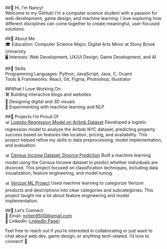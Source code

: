 
##👋 Hi, I’m Nancy!  
Welcome to my GitHub! I’m a computer science student with a passion for web development, game design, and machine learning. I love exploring how different disciplines can
come together to create meaningful, user-focused solutions.

##🌟 About Me  
🎓 Education: Computer Science Major, Digital Arts Minor at Stony Brook University  
🖥️ Interests: Web Development, UX/UI Design, Game Development, and AI


##🔧 Skills  
Programming Languages: Python, JavaScript, Java, C, Ocaml  
Tools & Frameworks: React, Git, Figma, Photoshop, Illustrator

##What I Love Working On:  
🛠️ Building interactive blogs and websites  
🎨 Designing digital and 3D visuals  
🤖 Experimenting with machine learning and NLP

##📂 Projects I’m Proud Of  
📊 [Logistic Regression Model on Airbnb Dataset](https://github.com/nchen-0095/logistic-regression-airbnb-model)
Developed a logistic regression model to analyze the Airbnb NYC dataset, predicting property success based on features like location, pricing, and availability. This project helped refine my skills in data preprocessing, model implementation, and evaluation.  

📊 [Census Income Dataset: Divorce Prediction](https://github.com/nchen-0095/Divorced-Prediction-Census-Income)
Built a machine learning model using the Census Income dataset to predict whether individuals are divorced. This project focused on classification techniques, including data visualization, feature engineering, and model tuning.  

📊 [Verizon ML Project](https://github.com/nchen-0095/Technology-Product-Categorization)
Used machine learning to categorize Verizon products and descriptions into clear categories and subcategories. This project taught me a lot about feature engineering and model implementation.

##🤝 Let’s Connect  
📧 Email: nchen9500@gmail.com  
💼 LinkedIn: [LinkedIn Page](https://www.linkedin.com/in/nancy-chen-095/)]  

Feel free to reach out if you’re interested in collaborating or just want to chat about web dev, game design, or anything tech-related. I’d love to connect! 🚀

<!--
**nchen-0095/nchen-0095** is a ✨ _special_ ✨ repository because its `README.md` (this file) appears on your GitHub profile.

Here are some ideas to get you started:

- 🔭 I’m currently working on ...
- 🌱 I’m currently learning ...
- 👯 I’m looking to collabordate on ...
- 🤔 I’m looking for help with ...
- 💬 Ask me about ...
- 📫 How to reach me: ...
- 😄 Pronouns: ...
- ⚡ Fun fact: ...
-->
